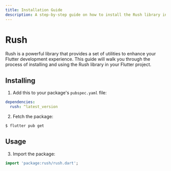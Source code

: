 ```yaml
---
title: Installation Guide
description: A step-by-step guide on how to install the Rush library in your project.
---
```


# Rush

Rush is a powerful library that provides a set of utilities to enhance your Flutter development experience. This guide will walk you through the process of installing and using the Rush library in your Flutter project.

## Installing

1. Add this to your package's `pubspec.yaml` file:

```yaml
dependencies:
  rush: ^latest_version
```

2. Fetch the package:

```bash
$ flutter pub get
```

## Usage

3. Import the package:

```dart
import 'package:rush/rush.dart';
```
